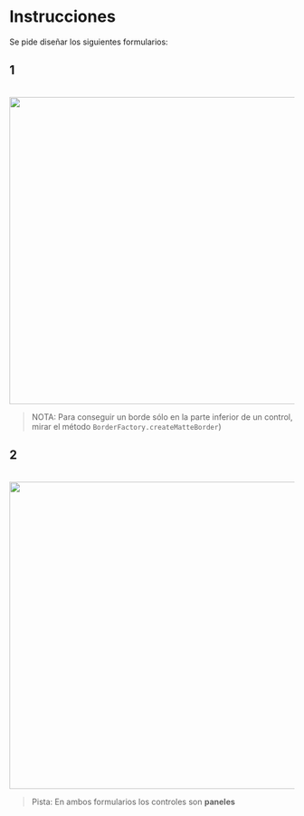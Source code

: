 # Instrucciones

Se pide diseñar los siguientes formularios:
 

## 1

<div align="center">
 <img title="" src="https://github.com/user-attachments/assets/9207f356-b36f-4587-a908-ef584387c5a5" alt="" width="542">
</div>

> NOTA: Para conseguir un borde sólo en la parte inferior de un control, mirar el método `BorderFactory.createMatteBorder`)

## 2

<div align="center">
 <img title="" src="https://github.com/user-attachments/assets/4e3720dc-12d9-4e3a-8a50-1355d47908f5" alt="" width="542">
</div>

> Pista: En ambos formularios los controles son **paneles**


